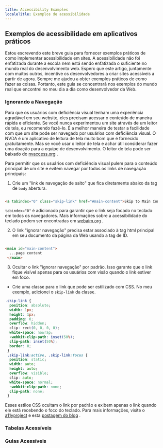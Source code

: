 ```yaml
---
title: Accessibility Examples
localeTitle: Exemplos de acessibilidade
---
```

## Exemplos de acessibilidade em aplicativos práticos

Estou escrevendo este breve guia para fornecer exemplos práticos de como implementar acessibilidade em sites. A acessibilidade não foi enfatizada durante a escola nem está sendo enfatizada o suficiente no mundo real do desenvolvimento web. Espero que este artigo, juntamente com muitos outros, incentive os desenvolvedores a criar sites acessíveis a partir de agora. Sempre me ajudou a obter exemplos práticos de como fazer as coisas. Portanto, este guia se concentrará nos exemplos do mundo real que encontrei no meu dia a dia como desenvolvedor da Web.

### Ignorando a Navegação

Para que os usuários com deficiência visual tenham uma experiência agradável em seu website, eles precisam acessar o conteúdo de maneira rápida e eficiente. Se você nunca experimentou um site através de um leitor de tela, eu recomendo fazê-lo. É a melhor maneira de testar a facilidade com que um site pode ser navegado por usuários com deficiência visual. O NVDA é um aplicativo de leitura de tela muito bom que é fornecido gratuitamente. Mas se você usar o leitor de tela e achar útil considerar fazer uma doação para a equipe de desenvolvimento. O leitor de tela pode ser baixado do [nvaccess.org](https://www.nvaccess.org/download/) .

Para permitir que os usuários com deficiência visual pulem para o conteúdo principal de um site e evitem navegar por todos os links de navegação principais:

1.  Crie um "link de navegação de salto" que fica diretamente abaixo da tag de `body` abertura.

```html

<a tabindex="0" class="skip-link" href="#main-content">Skip to Main Content</a> 
```

`tabindex="0"` é adicionado para garantir que o link seja focado no teclado em todos os navegadores. Mais informações sobre a acessibilidade do teclado podem ser encontradas em [webaim.org](https://webaim.org/techniques/keyboard/tabindex) .

2.  O link "ignorar navegação" precisa estar associado à tag html principal em seu documento da página da Web usando a tag de ID.

```html

<main id="main-content"> 
  ...page content 
 </main> 
```

3.  Ocultar o link "ignorar navegação" por padrão. Isso garante que o link fique visível apenas para os usuários com visão quando o link estiver em foco.

*   Crie uma classe para o link que pode ser estilizado com CSS. No meu exemplo, adicionei o `skip-link` da classe.

```css
.skip-link { 
  position: absolute; 
  width: 1px; 
  height: 1px; 
  padding: 0; 
  overflow: hidden; 
  clip: rect(0, 0, 0, 0); 
  white-space: nowrap; 
  -webkit-clip-path: inset(50%); 
  clip-path: inset(50%); 
  border: 0; 
 } 
 .skip-link:active, .skip-link:focus { 
  position: static; 
  width: auto; 
  height: auto; 
  overflow: visible; 
  clip: auto; 
  white-space: normal; 
  -webkit-clip-path: none; 
  clip-path: none; 
 } 
```

Esses estilos CSS ocultam o link por padrão e exibem apenas o link quando ele está recebendo o foco do teclado. Para mais informações, visite o [a11yproject](http://a11yproject.com/posts/how-to-hide-content) e esta [postagem do blog](http://hugogiraudel.com/2016/10/13/css-hide-and-seek/) .

### Tabelas Acessíveis

### Guias Acessíveis
